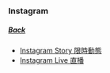 ### Instagram 
##### [Back](../../../readme.md)

- [Instagram Story 限時動態](IGstory_List.md)
- [Instagram Live 直播](IGlive_List.md)
